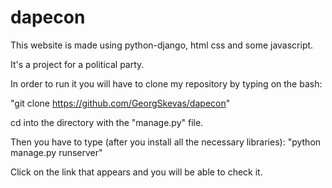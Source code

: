 # dapecon

This website is made using python-django, html css and some javascript.

It's a project for a political party.

In order to run it you will have to clone my repository by typing on the bash: 

"git clone https://github.com/GeorgSkevas/dapecon"

cd into the directory with the "manage.py" file.

Then you have to type (after you install all the necessary libraries):
"python manage.py runserver"


Click on the link that appears and you will be able to check it.
